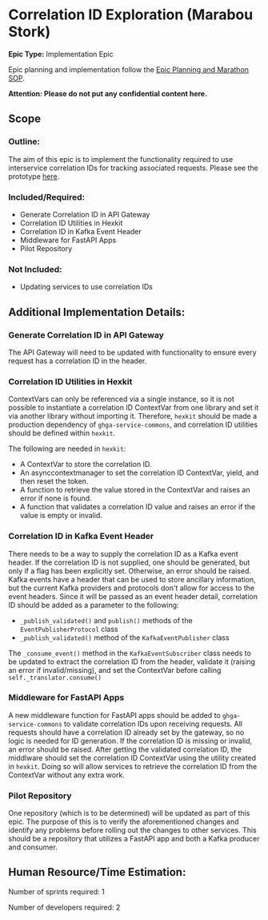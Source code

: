 # Correlation ID Exploration (Marabou Stork)
**Epic Type:** Implementation Epic

Epic planning and implementation follow the
[Epic Planning and Marathon SOP](https://docs.ghga-dev.de/main/sops/sop001_epic_planning.html).

**Attention: Please do not put any confidential content here.**

## Scope
### Outline:
The aim of this epic is to implement the functionality required to use interservice correlation IDs for tracking associated requests.
Please see the prototype [here](https://github.com/ghga-de/prototype-correlation-id).

### Included/Required:
- Generate Correlation ID in API Gateway
- Correlation ID Utilities in Hexkit
- Correlation ID in Kafka Event Header
- Middleware for FastAPI Apps
- Pilot Repository

### Not Included:
- Updating services to use correlation IDs


## Additional Implementation Details:

### Generate Correlation ID in API Gateway
The API Gateway will need to be updated with functionality to ensure every request has a correlation ID in the header.

### Correlation ID Utilities in Hexkit
ContextVars can only be referenced via a single instance, so it is not possible to instantiate a correlation ID ContextVar from one library and set it via another library without importing it. Therefore, `hexkit` should be made a production dependency of `ghga-service-commons`, and correlation ID utilities should be defined within `hexkit`.

The following are needed in `hexkit`:
- A ContextVar to store the correlation ID.
- An asynccontextmanager to set the correlation ID ContextVar, yield, and then reset the token.
- A function to retrieve the value stored in the ContextVar and raises an error if none is found.
- A function that validates a correlation ID value and raises an error if the value is empty or invalid.

### Correlation ID in Kafka Event Header
There needs to be a way to supply the correlation ID as a Kafka event header. If the correlation ID is not supplied, one should be generated, but only if a flag has been explicitly set. Otherwise, an error should be raised.
Kafka events have a header that can be used to store ancillary information, but the current Kafka providers and protocols don't allow for access to the event headers.
Since it will be passed as an event header detail, correlation ID should be added as a parameter to the following:
- `_publish_validated()` and `publish()` methods of the `EventPublisherProtocol` class
- `_publish_validated()` method of the `KafkaEventPublisher` class

The `_consume_event()` method in the `KafkaEventSubscriber` class needs to be updated to extract the correlation ID from the header, validate it (raising an error if invalid/missing), and set the ContextVar before calling `self._translator.consume()`

### Middleware for FastAPI Apps
A new middleware function for FastAPI apps should be added to `ghga-service-commons` to validate correlation IDs upon receiving requests.
All requests should have a correlation ID already set by the gateway, so no logic is needed for ID generation.
If the correlation ID is missing or invalid, an error should be raised. After getting the validated correlation ID, the middlware should set the correlation ID ContextVar using the utility created in `hexkit`. Doing so will allow services to retrieve the correlation ID from the ContextVar without any extra work.

### Pilot Repository
One repository (which is to be determined) will be updated as part of this epic. The purpose of this is to verify the aforementioned changes and identify any problems before rolling out the changes to other services. This should be a repository that utilizes a FastAPI app and both a Kafka producer and consumer.

## Human Resource/Time Estimation:

Number of sprints required: 1

Number of developers required: 2
